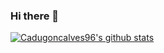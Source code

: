 ### Hi there 👋
[![Cadugoncalves96's github stats](https://github-readme-stats.vercel.app/api?username=cadugoncalves96)](https://github.com/anuraghazra/github-readme-stats)
